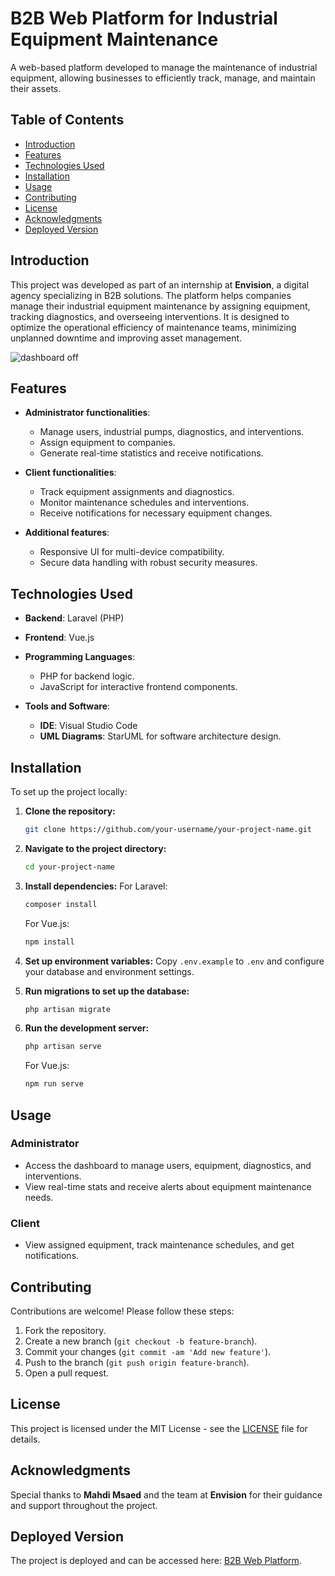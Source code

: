 
# B2B Web Platform for Industrial Equipment Maintenance

A web-based platform developed to manage the maintenance of industrial equipment, allowing businesses to efficiently track, manage, and maintain their assets.

## Table of Contents
- [Introduction](#introduction)
- [Features](#features)
- [Technologies Used](#technologies-used)
- [Installation](#installation)
- [Usage](#usage)
- [Contributing](#contributing)
- [License](#license)
- [Acknowledgments](#acknowledgments)
- [Deployed Version](#deployed-version)

## Introduction
This project was developed as part of an internship at **Envision**, a digital agency specializing in B2B solutions. The platform helps companies manage their industrial equipment maintenance by assigning equipment, tracking diagnostics, and overseeing interventions. It is designed to optimize the operational efficiency of maintenance teams, minimizing unplanned downtime and improving asset management.

![dashboard off](https://github.com/user-attachments/assets/af4ad2e2-50d5-4d4f-a91b-bba531a763e3)



## Features
- **Administrator functionalities**:
  - Manage users, industrial pumps, diagnostics, and interventions.
  - Assign equipment to companies.
  - Generate real-time statistics and receive notifications.
  
- **Client functionalities**:
  - Track equipment assignments and diagnostics.
  - Monitor maintenance schedules and interventions.
  - Receive notifications for necessary equipment changes.

- **Additional features**:
  - Responsive UI for multi-device compatibility.
  - Secure data handling with robust security measures.
  
## Technologies Used
- **Backend**: Laravel (PHP)
- **Frontend**: Vue.js
- **Programming Languages**: 
  - PHP for backend logic.
  - JavaScript for interactive frontend components.
  
- **Tools and Software**:
  - **IDE**: Visual Studio Code
  - **UML Diagrams**: StarUML for software architecture design.

## Installation

To set up the project locally:

1. **Clone the repository:**
    ```bash
    git clone https://github.com/your-username/your-project-name.git
    ```

2. **Navigate to the project directory:**
    ```bash
    cd your-project-name
    ```

3. **Install dependencies:**
    For Laravel:
    ```bash
    composer install
    ```

    For Vue.js:
    ```bash
    npm install
    ```

4. **Set up environment variables:**
    Copy `.env.example` to `.env` and configure your database and environment settings.

5. **Run migrations to set up the database:**
    ```bash
    php artisan migrate
    ```

6. **Run the development server:**
    ```bash
    php artisan serve
    ```

    For Vue.js:
    ```bash
    npm run serve
    ```

## Usage

### Administrator
- Access the dashboard to manage users, equipment, diagnostics, and interventions.
- View real-time stats and receive alerts about equipment maintenance needs.

### Client
- View assigned equipment, track maintenance schedules, and get notifications.

## Contributing

Contributions are welcome! Please follow these steps:

1. Fork the repository.
2. Create a new branch (`git checkout -b feature-branch`).
3. Commit your changes (`git commit -am 'Add new feature'`).
4. Push to the branch (`git push origin feature-branch`).
5. Open a pull request.

## License
This project is licensed under the MIT License - see the [LICENSE](LICENSE) file for details.

## Acknowledgments
Special thanks to **Mahdi Msaed** and the team at **Envision** for their guidance and support throughout the project.

## Deployed Version
The project is deployed and can be accessed here: [B2B Web Platform](https://gsiapp.com/).
